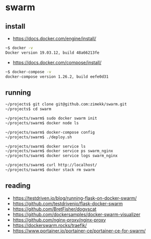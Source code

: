 # swarm

## install

- https://docs.docker.com/engine/install/

```sh
~$ docker -v
Docker version 19.03.12, build 48a66213fe
```

- https://docs.docker.com/compose/install/

```sh
~$ docker-compose -v
docker-compose version 1.26.2, build eefe0d31
```

## running

```sh
~/projects$ git clone git@github.com:zimekk/swarm.git
~/projects$ cd swarm
```

```sh
~/projects/swarm$ sudo docker swarm init
~/projects/swarm$ docker node ls
```

```sh
~/projects/swarm$ docker-compose config
~/projects/swarm$ ./deploy.sh
```

```sh
~/projects/swarm$ docker service ls
~/projects/swarm$ docker service ps swarm_nginx
~/projects/swarm$ docker service logs swarm_nginx
```

```sh
~/projects/swarm$ curl http://localhost/
~/projects/swarm$ docker stack rm swarm
```

## reading

- https://testdriven.io/blog/running-flask-on-docker-swarm/
- https://github.com/testdrivenio/flask-docker-swarm
- https://github.com/BretFisher/dogvscat
- https://github.com/dockersamples/docker-swarm-visualizer
- https://github.com/nginx-proxy/nginx-proxy
- https://dockerswarm.rocks/traefik/
- https://www.portainer.io/portainer-ce/portainer-ce-for-swarm/
